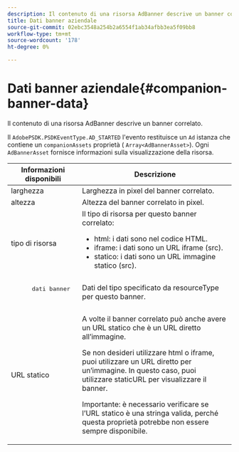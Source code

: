 ```yaml
---
description: Il contenuto di una risorsa AdBanner descrive un banner correlato.
title: Dati banner aziendale
source-git-commit: 02ebc3548a254b2a6554f1ab34afbb3ea5f09bb8
workflow-type: tm+mt
source-wordcount: '178'
ht-degree: 0%

---
```


# Dati banner aziendale{#companion-banner-data}

Il contenuto di una risorsa AdBanner descrive un banner correlato.

<!--<a id="section_D730B4FD6FD749E9860B6A07FC110552"></a>-->

Il `AdobePSDK.PSDKEventType.AD_STARTED` l&#39;evento restituisce un `Ad` istanza che contiene un `companionAssets` proprietà ( `Array<AdBannerAsset>`).
Ogni `AdBannerAsset` fornisce informazioni sulla visualizzazione della risorsa.

<table id="table_760C885E2DCA4BE983CC57FDA7BD5B14"> 
 <thead> 
  <tr> 
   <th colname="col1" class="entry"> Informazioni disponibili </th> 
   <th colname="col2" class="entry"> Descrizione </th> 
  </tr> 
 </thead>
 <tbody> 
  <tr> 
   <td colname="col1"> larghezza </td> 
   <td colname="col2"> Larghezza in pixel del banner correlato. </td> 
  </tr> 
  <tr> 
   <td colname="col1"> altezza </td> 
   <td colname="col2"> Altezza del banner correlato in pixel. </td> 
  </tr> 
  <tr> 
   <td colname="col1"> tipo di risorsa </td> 
   <td colname="col2">Il tipo di risorsa per questo banner correlato: 
    <ul id="ul_A067787FE49E4B6095BE0AC1D447DBB3"> 
     <li id="li_02B7224C67004095B3F6E50FD21E507E">html: i dati sono nel codice HTML. </li> 
     <li id="li_5F37E14472424F808C6094F42009E676">iframe: i dati sono un URL iframe (src). </li> 
     <li id="li_48E74AC5F00640EC8A4DE2CB31E106EC">statico: i dati sono un URL immagine statico (src). </li> 
    </ul> </td> 
  </tr> 
  <tr> 
   <td colname="col1">
    <pre>
      dati banner
    </pre> </td> 
   <td colname="col2"> Dati del tipo specificato da <span class="codeph"> resourceType</span> per questo banner. </td> 
  </tr> 
  <tr> 
   <td colname="col1"> URL statico </td> 
   <td colname="col2"> <p>A volte il banner correlato può anche avere un URL statico che è un URL diretto all’immagine. </p> <p>Se non desideri utilizzare html o iframe, puoi utilizzare un URL diretto per un’immagine. In questo caso, puoi utilizzare staticURL per visualizzare il banner. </p> <p>Importante: è necessario verificare se l’URL statico è una stringa valida, perché questa proprietà potrebbe non essere sempre disponibile. </p> </td> 
  </tr> 
 </tbody> 
</table>

